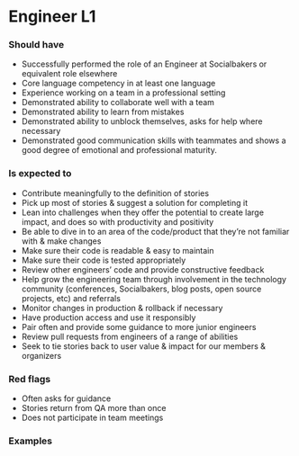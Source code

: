 Engineer L1
===============


### Should have

* Successfully performed the role of an Engineer at Socialbakers or equivalent role elsewhere
* Core language competency in at least one language
* Experience working on a team in a professional setting
* Demonstrated ability to collaborate well with a team
* Demonstrated ability to learn from mistakes
* Demonstrated ability to unblock themselves, asks for help where necessary
* Demonstrated good communication skills with teammates and shows a good degree of emotional and professional maturity.

### Is expected to

* Contribute meaningfully to the definition of stories
* Pick up most of stories & suggest a solution for completing it
* Lean into challenges when they offer the potential to create large impact, and does so with productivity and positivity
* Be able to dive in to an area of the code/product that they’re not familiar with & make changes
* Make sure their code is readable & easy to maintain
* Make sure their code is tested appropriately
* Review other engineers’ code and provide constructive feedback
* Help grow the engineering team through involvement in the technology community (conferences, Socialbakers, blog posts, open source projects, etc) and referrals
* Monitor changes in production & rollback if necessary
* Have production access and use it responsibly
* Pair often and provide some guidance to more junior engineers
* Review pull requests from engineers of a range of abilities
* Seek to tie stories back to user value & impact for our members & organizers

### Red flags
* Often asks for guidance 
* Stories return from QA more than once
* Does not participate in team meetings

### Examples
